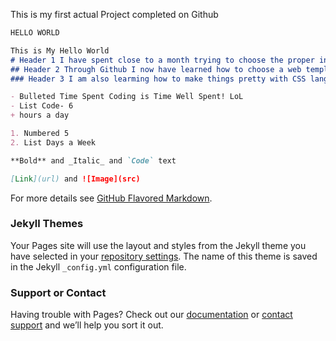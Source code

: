 This is my first actual Project completed on Github

```markdown
HELLO WORLD

This is My Hello World
# Header 1 I have spent close to a month trying to choose the proper interface.  Github was not my first choice.  LoL
## Header 2 Through Github I now have learned how to choose a web template page, and edit that pages code to my liking.
### Header 3 I am also learming how to make things pretty with CSS language.

- Bulleted Time Spent Coding is Time Well Spent! LoL
- List Code- 6
+ hours a day

1. Numbered 5
2. List Days a Week

**Bold** and _Italic_ and `Code` text

[Link](url) and ![Image](src)
```

For more details see [GitHub Flavored Markdown](https://guides.github.com/features/mastering-markdown/).

### Jekyll Themes

Your Pages site will use the layout and styles from the Jekyll theme you have selected in your [repository settings](https://github.com/CWilliamsJusticeReskill/Hello-World/settings). The name of this theme is saved in the Jekyll `_config.yml` configuration file.

### Support or Contact

Having trouble with Pages? Check out our [documentation](https://docs.github.com/categories/github-pages-basics/) or [contact support](https://github.com/contact) and we’ll help you sort it out.
